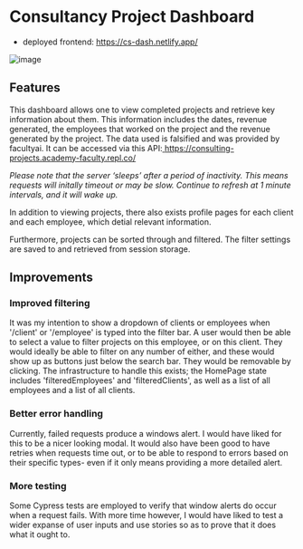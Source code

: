 # Consultancy Project Dashboard
- deployed frontend: <a href="https://cs-dash.netlify.app/">https://cs-dash.netlify.app/</a>

![image](https://user-images.githubusercontent.com/31001388/171858058-ab5738db-371f-47f4-b54e-00b2115b0617.png)


## Features
This dashboard allows one to view completed projects and retrieve key information about them. This information includes the dates, revenue generated, the employees that worked on the project and the revenue generated by the project. The data used is falsified and was provided by facultyai. It can be accessed via this API:<a href="https://consulting-projects.academy-faculty.repl.co/"> https://consulting-projects.academy-faculty.repl.co/ </a>

*Please note that the server ‘sleeps’ after a period of inactivity. This means requests will initally timeout or may be slow. Continue to refresh at 1 minute intervals, and it will wake up.*

In addition to viewing projects, there also exists profile pages for each client and each employee, which detial relevant information.

Furthermore, projects can be sorted through and filtered. The filter settings are saved to and retrieved from session storage.

## Improvements
### Improved filtering
It was my intention to show a dropdown of clients or employees when '/client' or '/employee' is typed into the filter bar. A user would then be able to select a value to filter projects on this employee, or on this client. They would ideally be able to filter on any number of either, and these would show up as buttons just below the search bar. They would be removable by clicking. The infrastructure to handle this exists; the HomePage state includes 'filteredEmployees' and 'filteredClients', as well as a list of all employees and a list of all clients.

### Better error handling
Currently, failed requests produce a windows alert. I would have liked for this to be a nicer looking modal. It would also have been good to have retries when requests time out, or to be able to respond to errors based on their specific types- even if it only means providing a more detailed alert.

### More testing
Some Cypress tests are employed to verify that window alerts do occur when a request fails. With more time however, I would have liked to test a wider expanse of user inputs and use stories so as to prove that it does what it ought to.
